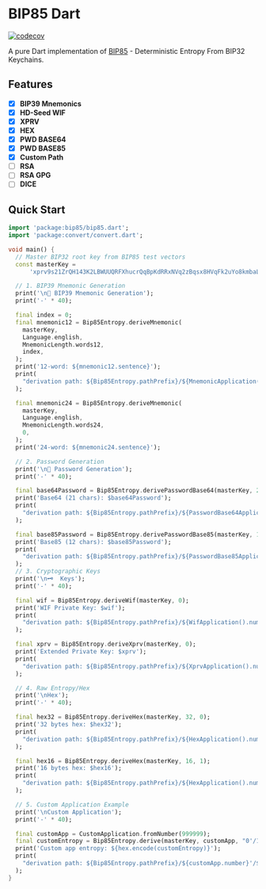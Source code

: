 # BIP85 Dart
[![codecov](https://codecov.io/gh/ethicnology/dart-bip85-entropy/graph/badge.svg?token=A7B2U9MS1L)](https://codecov.io/gh/ethicnology/dart-bip85-entropy)

A pure Dart implementation of [BIP85](https://github.com/bitcoin/bips/blob/master/bip-0085.mediawiki) - Deterministic Entropy From BIP32 Keychains.

## Features
- [x] **BIP39 Mnemonics**
- [x] **HD-Seed WIF**
- [x] **XPRV**
- [x] **HEX**
- [x] **PWD BASE64**
- [x] **PWD BASE85**
- [x] **Custom Path**
- [ ] **RSA**
- [ ] **RSA GPG**
- [ ] **DICE**

## Quick Start

```dart
import 'package:bip85/bip85.dart';
import 'package:convert/convert.dart';

void main() {
  // Master BIP32 root key from BIP85 test vectors
  const masterKey =
      'xprv9s21ZrQH143K2LBWUUQRFXhucrQqBpKdRRxNVq2zBqsx8HVqFk2uYo8kmbaLLHRdqtQpUm98uKfu3vca1LqdGhUtyoFnCNkfmXRyPXLjbKb';

  // 1. BIP39 Mnemonic Generation
  print('\n📝 BIP39 Mnemonic Generation');
  print('-' * 40);

  final index = 0;
  final mnemonic12 = Bip85Entropy.deriveMnemonic(
    masterKey,
    Language.english,
    MnemonicLength.words12,
    index,
  );
  print('12-word: ${mnemonic12.sentence}');
  print(
    "derivation path: ${Bip85Entropy.pathPrefix}/${MnemonicApplication().number}'/${Language.english.toBip85Code()}'/${MnemonicLength.words12.toBip85Code()}'/$index'",
  );

  final mnemonic24 = Bip85Entropy.deriveMnemonic(
    masterKey,
    Language.english,
    MnemonicLength.words24,
    0,
  );
  print('24-word: ${mnemonic24.sentence}');

  // 2. Password Generation
  print('\n🔐 Password Generation');
  print('-' * 40);

  final base64Password = Bip85Entropy.derivePasswordBase64(masterKey, 21, 0);
  print('Base64 (21 chars): $base64Password');
  print(
    "derivation path: ${Bip85Entropy.pathPrefix}/${PasswordBase64Application().number}'/${21}'/${0}'",
  );

  final base85Password = Bip85Entropy.derivePasswordBase85(masterKey, 12, 0);
  print('Base85 (12 chars): $base85Password');
  print(
    "derivation path: ${Bip85Entropy.pathPrefix}/${PasswordBase85Application().number}'/${12}'/${0}'",
  );
  // 3. Cryptographic Keys
  print('\n🗝️  Keys');
  print('-' * 40);

  final wif = Bip85Entropy.deriveWif(masterKey, 0);
  print('WIF Private Key: $wif');
  print(
    "derivation path: ${Bip85Entropy.pathPrefix}/${WifApplication().number}'/${0}'",
  );

  final xprv = Bip85Entropy.deriveXprv(masterKey, 0);
  print('Extended Private Key: $xprv');
  print(
    "derivation path: ${Bip85Entropy.pathPrefix}/${XprvApplication().number}'/${0}'",
  );

  // 4. Raw Entropy/Hex
  print('\nHex');
  print('-' * 40);

  final hex32 = Bip85Entropy.deriveHex(masterKey, 32, 0);
  print('32 bytes hex: $hex32');
  print(
    "derivation path: ${Bip85Entropy.pathPrefix}/${HexApplication().number}'/${32}'/${0}'",
  );

  final hex16 = Bip85Entropy.deriveHex(masterKey, 16, 1);
  print('16 bytes hex: $hex16');
  print(
    "derivation path: ${Bip85Entropy.pathPrefix}/${HexApplication().number}'/${16}'/${1}'",
  );

  // 5. Custom Application Example
  print('\nCustom Application');
  print('-' * 40);

  final customApp = CustomApplication.fromNumber(999999);
  final customEntropy = Bip85Entropy.derive(masterKey, customApp, "0'/1'");
  print('Custom app entropy: ${hex.encode(customEntropy)}');
  print(
    "derivation path: ${Bip85Entropy.pathPrefix}/${customApp.number}'/${0}'/${1}'",
  );
}
```
